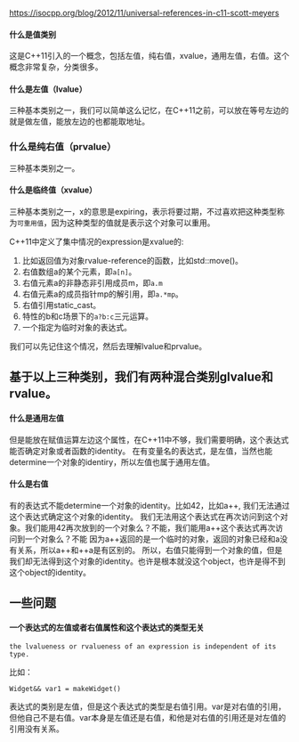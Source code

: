https://isocpp.org/blog/2012/11/universal-references-in-c11-scott-meyers

#### 什么是值类别
这是C++11引入的一个概念，包括左值，纯右值，xvalue，通用左值，右值。这个概念非常复杂，分类很多。

#### 什么是左值（lvalue）
三种基本类别之一，我们可以简单这么记忆，在C++11之前，可以放在等号左边的就是做左值，能放左边的也都能取地址。

### 什么是纯右值（prvalue）
三种基本类别之一。

#### 什么是临终值（xvalue）
三种基本类别之一，x的意思是expiring，表示将要过期，不过喜欢把这种类型称为`可重用值`，因为这种类型的值就是表示这个对象可以重用。

C++11中定义了集中情况的expression是xvalue的:
1. 比如返回值为对象rvalue-reference的函数，比如std::move()。
2. 右值数组a的某个元素，即`a[n]`。
3. 右值元素a的非静态非引用成员m，即`a.m`
5. 右值元素a的成员指针mp的解引用，即`a.*mp`。
6. 右值引用static_cast。
7. 特性的b和c场景下的`a?b:c`三元运算。
8. 一个指定为临时对象的表达式。

我们可以先记住这个情况，然后去理解lvalue和prvalue。

## 基于以上三种类别，我们有两种混合类别glvalue和rvalue。

#### 什么是通用左值
但是能放在赋值运算左边这个属性，在C++11中不够，我们需要明确，这个表达式能否确定对象或者函数的identity。
在有变量名的表达式，是左值，当然也能determine一个对象的identiry，所以左值也属于通用左值。

#### 什么是右值
有的表达式不能determine一个对象的identity。比如42，比如a++, 我们无法通过这个表达式确定这个对象的identity。
我们无法用这个表达式在再次访问到这个对象。我们能用42再次放到的一个对象么？不能，我们能用a++这个表达式再次访问到一个对象么？不能
因为a++返回的是一个临时的对象，返回的对象已经和a没有关系，所以a++和++a是有区别的。
所以，右值只能得到一个对象的值，但是我们却无法得到这个对象的identity。也许是根本就没这个object，也许是得不到这个object的identity。

## 一些问题
#### 一个表达式的左值或者右值属性和这个表达式的类型无关
```
the lvalueness or rvalueness of an expression is independent of its type. 
```
比如：
```
Widget&& var1 = makeWidget()
```
表达式的类别是左值，但是这个表达式的类型是右值引用。var是对右值的引用，但他自己不是右值。var本身是左值还是右值，和他是对右值的引用还是对左值的引用没有关系。
